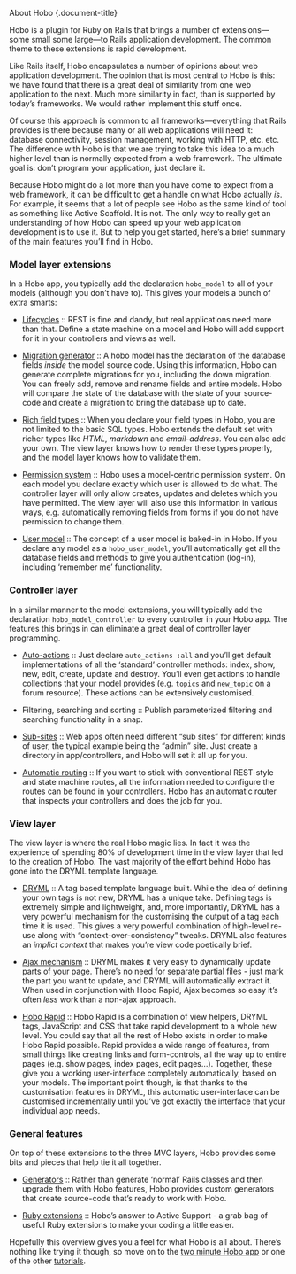 About Hobo
{.document-title}

Hobo is a plugin for Ruby on Rails that brings a number of extensions&#8212;some small some large&#8212;to Rails application development. The common theme to these extensions is rapid development.

Like Rails itself, Hobo encapsulates a number of opinions about web application development. The opinion that is most central to Hobo is this: we have found that there is a great deal of similarity from one web application to the next. Much more similarity in fact, than is supported by today&#8217;s frameworks. We would rather implement this stuff once.

Of course this approach is common to all frameworks&#8212;everything that Rails provides is there because many or all web applications will need it: database connectivity, session management, working with HTTP, etc. etc. The difference with Hobo is that we are trying to take this idea to a much higher level than is normally expected from a web framework. The ultimate goal is: don&#8217;t program your application, just declare it.

Because Hobo might do a lot more than you have come to expect from a web framework, it can be difficult to get a handle on what Hobo actually <em>is</em>. For example, it seems that a lot of people see Hobo as the same kind of tool as something like Active Scaffold. It is not. The only way to really get an understanding of how Hobo can speed up your web application development is to use it. But to help you get started, here&#8217;s a brief summary of the main features you&#8217;ll find in Hobo.

### Model layer extensions

In a Hobo app, you typically add the declaration <code>hobo_model</code> to all of your models (although you don&#8217;t have to). This gives your models a bunch of extra smarts:

* [Lifecycles](/manual/lifecycles) :: REST is fine and dandy, but real applications need more than that.   Define a state machine on a model and Hobo will add support for it in your controllers and views as well.

* [Migration generator](/manual/hobo_fields/migration_generator) :: A hobo model has the declaration of the database fields <em>inside</em> the model source code. Using this information, Hobo can generate complete migrations for you, including the down migration. You can freely add, remove and rename fields and entire models. Hobo will compare the state of the database with the state of your source-code and create a migration to bring the database up to date.

* [Rich field types](/manual/hobo_fields/rich_types) :: When you declare your field types in Hobo, you are not limited to the basic SQL types. Hobo extends the default set with richer types like <em>HTML</em>, <em>markdown</em> and <em>email-address</em>. You can also add your own. The view layer knows how to render these types properly, and the model layer knows how to validate them.

* [Permission system](/manual/permissions) :: Hobo uses a model-centric permission system. On each model you declare exactly which user is allowed to do what. The controller layer will only allow creates, updates and deletes which you have permitted. The view layer will also use this information in various ways, e.g. automatically removing fields from forms if you do not have permission to change them.

* [User model](/manual/users_and_authentication) :: The concept of a user model is baked-in in Hobo. If you declare any model as a <code>hobo_user_model</code>, you&#8217;ll automatically get all the database fields and methods to give you authentication (log-in), including &#8216;remember me&#8217; functionality.

### Controller layer

In a similar manner to the model extensions, you will typically add the declaration <code>hobo_model_controller</code> to every controller in your Hobo app. The features this brings in can eliminate a great deal of controller layer programming.

* [Auto-actions](/manual/controllers#selecting_the_automatic_actions) :: Just declare <code>auto_actions :all</code> and you&#8217;ll get default implementations of all the &#8216;standard&#8217; controller methods: index, show, new, edit, create, update and destroy. You&#8217;ll even get actions to handle collections that your model provides (e.g. <code>topics</code> and <code>new_topic</code> on a forum resource). These actions can be extensively customised.

* Filtering, searching and sorting :: Publish parameterized filtering and searching functionality in a snap.

* [Sub-sites](/tutorials/subsite) :: Web apps often need different &#8220;sub sites&#8221; for different kinds of user, the typical example being the &#8220;admin&#8221; site. Just create a directory in app/controllers, and Hobo will set it all up for you.

* [Automatic routing](/manual/controllers) :: If you want to stick with conventional REST-style and state machine routes, all the information needed to configure the routes can be found in your controllers. Hobo has an automatic router that inspects your controllers and does the job for you.

### View layer

The view layer is where the real Hobo magic lies. In fact it was the experience of spending 80% of development time in the view layer that led to the creation of Hobo. The vast majority of the effort behind Hobo has gone into the DRYML template language.

* [DRYML](/manual/dryml-guide) :: A tag based template language built. While the idea of defining your own tags is not new, DRYML has a unique take. Defining tags is extremely simple and lightweight, and, more importantly, DRYML has a very powerful mechanism for the customising the output of a tag each time it is used. This gives a very powerful combination of high-level re-use along with &#8220;context-over-consistency&#8221; tweaks. DRYML also features an <em>implict context</em> that makes you&#8217;re view code poetically brief.

* [Ajax mechanism](/manual/ajax) :: DRYML makes it very easy to dynamically update parts of your page. There&#8217;s no need for separate partial files - just mark the part you want to update, and DRYML will automatically extract it. When used in conjunction with Hobo Rapid, Ajax becomes so easy it&#8217;s often <em>less</em> work than a non-ajax approach.

* [Hobo Rapid](/api_plugins/hobo_rapid) :: Hobo Rapid is a combination of view helpers, DRYML tags, JavaScript and CSS that take rapid development to a whole new level. You could say that all the rest of Hobo exists in order to make Hobo Rapid possible. Rapid provides a wide range of features, from small things like creating links and form-controls, all the way up to entire pages (e.g. show pages, index pages, edit pages&#8230;). Together, these give you a working user-interface completely automatically, based on your models. The important point though, is that thanks to the customisation features in DRYML, this automatic user-interface can be customised incrementally until you&#8217;ve got exactly the interface that your individual app needs.

### General features

On top of these extensions to the three MVC layers, Hobo provides some bits and pieces that help tie it all together.

* [Generators](/manual/generators) :: Rather than generate &#8216;normal&#8217; Rails classes and then upgrade them with Hobo features, Hobo provides custom generators that create source-code that&#8217;s ready to work with Hobo.

* [Ruby extensions](/manual/hobo_support) :: Hobo&#8217;s answer to Active Support - a grab bag of useful Ruby extensions to make your coding a little easier.

Hopefully this overview gives you a feel for what Hobo is all about. There&#8217;s nothing like trying it though, so move on to the <a href='/tutorials/two-minutes'>two minute Hobo app</a> or one of the other <a href='/tutorials/recipes'>tutorials</a>.

